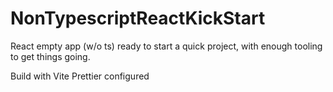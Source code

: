# NonTypescriptReactKickStart

React empty app (w/o ts) ready to start a quick project, with enough tooling to get things going.

Build with Vite
Prettier configured
